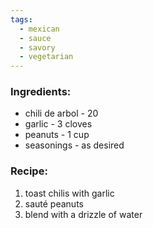 ```yaml
---
tags:
  - mexican
  - sauce
  - savory
  - vegetarian
---
```

### Ingredients:
- chili de arbol - 20
- garlic - 3 cloves
- peanuts - 1 cup
- seasonings - as desired

### Recipe:
1. toast chilis with garlic
2. sauté peanuts
3. blend with a drizzle of water